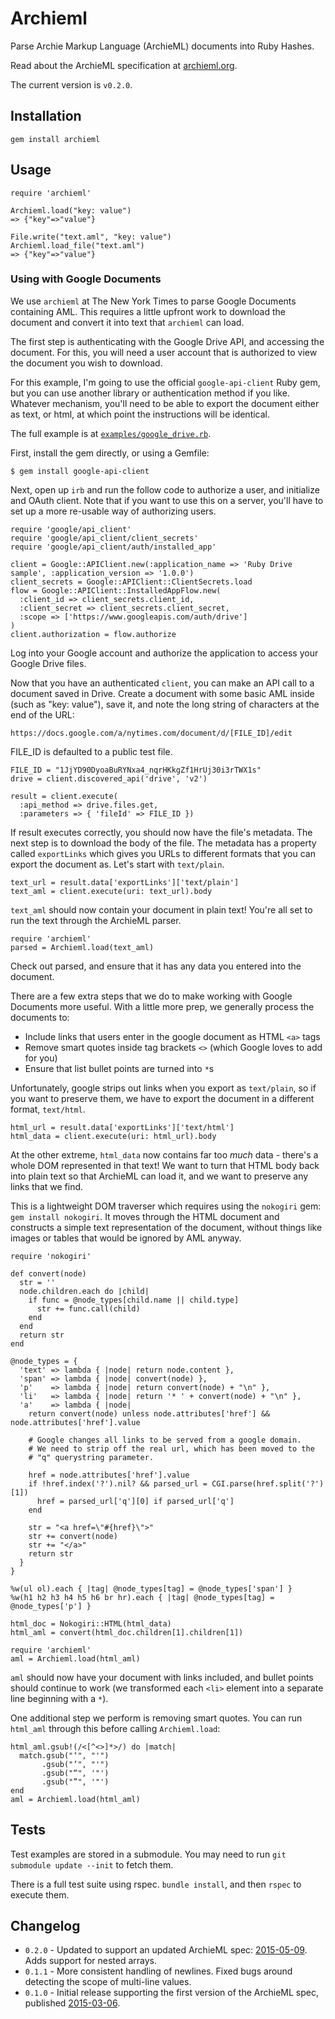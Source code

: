 # Archieml

Parse Archie Markup Language (ArchieML) documents into Ruby Hashes.

Read about the ArchieML specification at [archieml.org](http://archieml.org).

The current version is `v0.2.0`.

## Installation

`gem install archieml`

## Usage

```
require 'archieml'

Archieml.load("key: value")
=> {"key"=>"value"}

File.write("text.aml", "key: value")
Archieml.load_file("text.aml")
=> {"key"=>"value"}
```

### Using with Google Documents

We use `archieml` at The New York Times to parse Google Documents containing AML. This requires a little upfront work to download the document and convert it into text that `archieml` can load.

The first step is authenticating with the Google Drive API, and accessing the document. For this, you will need a user account that is authorized to view the document you wish to download.

For this example, I'm going to use the official `google-api-client` Ruby gem, but you can use another library or authentication method if you like. Whatever mechanism, you'll need to be able to export the document either as text, or html, at which point the instructions will be identical.

The full example is at [`examples/google_drive.rb`](https://github.com/newsdev/archieml-ruby/blob/master/examples/google_drive.rb).

First, install the gem directly, or using a Gemfile:

```
$ gem install google-api-client
```

Next, open up `irb` and run the follow code to authorize a user, and initialize and OAuth client. Note that if you want to use this on a server, you'll have to set up a more re-usable way of authorizing users.

```
require 'google/api_client'
require 'google/api_client/client_secrets'
require 'google/api_client/auth/installed_app'

client = Google::APIClient.new(:application_name => 'Ruby Drive sample', :application_version => '1.0.0')
client_secrets = Google::APIClient::ClientSecrets.load
flow = Google::APIClient::InstalledAppFlow.new(
  :client_id => client_secrets.client_id,
  :client_secret => client_secrets.client_secret,
  :scope => ['https://www.googleapis.com/auth/drive']
)
client.authorization = flow.authorize
```

Log into your Google account and authorize the application to access your Google Drive files.

Now that you have an authenticated `client`, you can make an API call to a document saved in Drive. Create a document with some basic AML inside (such as "key: value"), save it, and note the long string of characters at the end of the URL: 

`https://docs.google.com/a/nytimes.com/document/d/[FILE_ID]/edit`

FILE_ID is defaulted to a public test file.

```
FILE_ID = "1JjYD90DyoaBuRYNxa4_nqrHKkgZf1HrUj30i3rTWX1s"
drive = client.discovered_api('drive', 'v2')

result = client.execute(
  :api_method => drive.files.get,
  :parameters => { 'fileId' => FILE_ID })
```

If result executes correctly, you should now have the file's metadata. The next step is to download the body of the file. The metadata has a property called `exportLinks` which gives you URLs to different formats that you can export the document as. Let's start with `text/plain`.

```
text_url = result.data['exportLinks']['text/plain']
text_aml = client.execute(uri: text_url).body
```

`text_aml` should now contain your document in plain text! You're all set to run the text through the ArchieML parser.

```
require 'archieml'
parsed = Archieml.load(text_aml)
```

Check out parsed, and ensure that it has any data you entered into the document.

There are a few extra steps that we do to make working with Google Documents more useful. With a little more prep, we generally process the documents to:

* Include links that users enter in the google document as HTML `<a>` tags
* Remove smart quotes inside tag brackets `<>` (which Google loves to add for you)
* Ensure that list bullet points are turned into `*`s

Unfortunately, google strips out links when you export as `text/plain`, so if you want to preserve them, we have to export the document in a different format, `text/html`.

```
html_url = result.data['exportLinks']['text/html']
html_data = client.execute(uri: html_url).body
```

At the other extreme, `html_data` now contains far too *much* data - there's a whole DOM represented in that text! We want to turn that HTML body back into plain text so that ArchieML can load it, and we want to preserve any links that we find.

This is a lightweight DOM traverser which requires using the `nokogiri` gem: `gem install nokogiri`. It moves through the HTML document and constructs a simple text representation of the document, without things like images or tables that would be ignored by AML anyway.

```
require 'nokogiri'

def convert(node)
  str = ''
  node.children.each do |child|
    if func = @node_types[child.name || child.type]
      str += func.call(child)
    end
  end
  return str
end

@node_types = {
  'text' => lambda { |node| return node.content },
  'span' => lambda { |node| convert(node) },
  'p'    => lambda { |node| return convert(node) + "\n" },
  'li'   => lambda { |node| return '* ' + convert(node) + "\n" },
  'a'    => lambda { |node|
    return convert(node) unless node.attributes['href'] && node.attributes['href'].value

    # Google changes all links to be served from a google domain.
    # We need to strip off the real url, which has been moved to the
    # "q" querystring parameter.

    href = node.attributes['href'].value
    if !href.index('?').nil? && parsed_url = CGI.parse(href.split('?')[1])
      href = parsed_url['q'][0] if parsed_url['q']
    end

    str = "<a href=\"#{href}\">"
    str += convert(node)
    str += "</a>"
    return str
  }
}

%w(ul ol).each { |tag| @node_types[tag] = @node_types['span'] }
%w(h1 h2 h3 h4 h5 h6 br hr).each { |tag| @node_types[tag] = @node_types['p'] }

html_doc = Nokogiri::HTML(html_data)
html_aml = convert(html_doc.children[1].children[1])

require 'archieml'
aml = Archieml.load(html_aml)
```

`aml` should now have your document with links included, and bullet points should continue to work (we transformed each `<li>` element into a separate line beginning with a `*`).

One additional step we perform is removing smart quotes. You can run `html_aml` through this before calling `Archieml.load`:

```
html_aml.gsub!(/<[^<>]*>/) do |match|
  match.gsub("‘", "'")
       .gsub("’", "'")
       .gsub("“", '"')
       .gsub("”", '"')
end
aml = Archieml.load(html_aml)
```

## Tests

Test examples are stored in a submodule. You may need to run `git submodule update --init` to fetch them.

There is a full test suite using rspec. `bundle install`, and then `rspec` to execute them.

## Changelog

* `0.2.0` - Updated to support an updated ArchieML spec: [2015-05-09](http://archieml.org/spec/1.0/CR-20150509.html). Adds support for nested arrays.
* `0.1.1` - More consistent handling of newlines. Fixed bugs around detecting the scope of multi-line values.
* `0.1.0` - Initial release supporting the first version of the ArchieML spec, published [2015-03-06](http://archieml.org/spec/1.0/CR-20150306.html).
